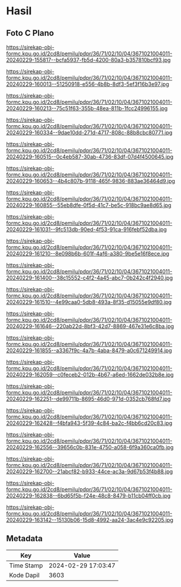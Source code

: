 # Hasil

## Foto C Plano

https://sirekap-obj-formc.kpu.go.id/2cd8/pemilu/pdpr/36/71/02/10/04/3671021004011-20240229-155817--bcfa5937-fb5d-4200-80a3-b357810bcf93.jpg

https://sirekap-obj-formc.kpu.go.id/2cd8/pemilu/pdpr/36/71/02/10/04/3671021004011-20240229-160013--51250918-e556-4b8b-8df3-5ef3f16b3e97.jpg

https://sirekap-obj-formc.kpu.go.id/2cd8/pemilu/pdpr/36/71/02/10/04/3671021004011-20240229-160213--75c51f63-355b-48ea-811b-1fcc24996155.jpg

https://sirekap-obj-formc.kpu.go.id/2cd8/pemilu/pdpr/36/71/02/10/04/3671021004011-20240229-160334--9dae10dd-271d-4717-808c-88b8cbc80771.jpg

https://sirekap-obj-formc.kpu.go.id/2cd8/pemilu/pdpr/36/71/02/10/04/3671021004011-20240229-160515--0c4eb587-30ab-4736-83df-07d4f4500645.jpg

https://sirekap-obj-formc.kpu.go.id/2cd8/pemilu/pdpr/36/71/02/10/04/3671021004011-20240229-160653--4b4c807b-9118-465f-9836-883ae36464d9.jpg

https://sirekap-obj-formc.kpu.go.id/2cd8/pemilu/pdpr/36/71/02/10/04/3671021004011-20240229-160855--55eb8dfe-0f5d-41c7-be5c-918bc9ae8d65.jpg

https://sirekap-obj-formc.kpu.go.id/2cd8/pemilu/pdpr/36/71/02/10/04/3671021004011-20240229-161031--9fc513db-90ed-4f53-91ca-916febf52dba.jpg

https://sirekap-obj-formc.kpu.go.id/2cd8/pemilu/pdpr/36/71/02/10/04/3671021004011-20240229-161210--8e098b6b-601f-4af6-a380-9be5e16f8ece.jpg

https://sirekap-obj-formc.kpu.go.id/2cd8/pemilu/pdpr/36/71/02/10/04/3671021004011-20240229-161400--38c15552-c4f2-4a45-abc7-0b242c4f2940.jpg

https://sirekap-obj-formc.kpu.go.id/2cd8/pemilu/pdpr/36/71/02/10/04/3671021004011-20240229-161510--4e99caa0-5db8-493a-8f35-d15055e9df80.jpg

https://sirekap-obj-formc.kpu.go.id/2cd8/pemilu/pdpr/36/71/02/10/04/3671021004011-20240229-161646--220ab22d-8bf3-42d7-8869-467e31e6c8ba.jpg

https://sirekap-obj-formc.kpu.go.id/2cd8/pemilu/pdpr/36/71/02/10/04/3671021004011-20240229-161855--a3367f9c-4a7b-4aba-8479-a0c671249914.jpg

https://sirekap-obj-formc.kpu.go.id/2cd8/pemilu/pdpr/36/71/02/10/04/3671021004011-20240229-162059--c0feceb2-012b-4b67-a6ed-1662de032b8e.jpg

https://sirekap-obj-formc.kpu.go.id/2cd8/pemilu/pdpr/36/71/02/10/04/3671021004011-20240229-162251--de99711b-8695-46d0-971d-0352cb768fd7.jpg

https://sirekap-obj-formc.kpu.go.id/2cd8/pemilu/pdpr/36/71/02/10/04/3671021004011-20240229-162428--f4bfa943-5f39-4c84-ba2c-f4bb6cd20c83.jpg

https://sirekap-obj-formc.kpu.go.id/2cd8/pemilu/pdpr/36/71/02/10/04/3671021004011-20240229-162556--39656c0b-831e-4750-a058-6f9a360ca0fb.jpg

https://sirekap-obj-formc.kpu.go.id/2cd8/pemilu/pdpr/36/71/02/10/04/3671021004011-20240229-162700--21abcf82-b933-44ce-ac3a-9d67b53f4b88.jpg

https://sirekap-obj-formc.kpu.go.id/2cd8/pemilu/pdpr/36/71/02/10/04/3671021004011-20240229-162838--6bd65f5b-f24e-48c8-8479-b11cb04ff0cb.jpg

https://sirekap-obj-formc.kpu.go.id/2cd8/pemilu/pdpr/36/71/02/10/04/3671021004011-20240229-163142--15130b06-15d8-4992-aa24-3ac4e9c92205.jpg


## Metadata

| Key        | Value               |
| ---------- | ------------------- |
| Time Stamp | 2024-02-29 17:03:47 |
| Kode Dapil | 3603                |



